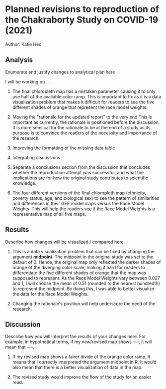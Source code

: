 # Planned revisions to reproduction of the Chakraborty Study on COVID-19 (2021)

Author: Katie Heo

## Analysis

Enumerate and justify changes to analytical plan here

I will be working on ... 

1. The final chloropleth map has a mistaken parameter causing it to only use half of the available color ramp. This is important to fix as it is a data visualization problem that makes it difficult for readers to see the five different shades of orange that represent the race model weights.

2. Moving the "rationale for the updated report" to the very end
This is important as currently, the rationale is positioned before the discussion. It is more sensical for the rationale to be at the end of a study as its purpose is to convince the readers of the necessity and importance of the research.

3. Improving the formatting of the missing data table

4. Integrating discussions

5. Separate a conclusions section from the discussion that concludes whether the reproduction attempt was successful, and what the implications are for how the original study contributes to scientific knowledge.

6. The four different versions of the final chloropleth map (ethnicity, poverty status, age, and biological sex) to see the pattern of similarities and differences in their GEE model maps versus the Race Model Weights. This will help the readers see if the Race Model Weights is a representative map of all five maps. 

 

## Results

Describe how changes will be visualized / compared here

1. This is a data visualization problem that can be fixed by changing the argument **midpoint**. The midpoint in the original study was set to the default of 0. Hence, the original map only reflected the darker shades of orange of the diverging color scale, making it hard for readers to differentiate the five different shades of orange that the map was supposed to represent. As the Race Model Weights vary between 0.027 and 1, I will choose the mean of 0.51 (rounded to the nearest hundredth) to represent the midpoint. By doing this, I was able to better visualize the data for the Race Model Weights.

2. Changing the rationale's position will help underscore the need of the research.


## Discussion

Describe how you will interpret the results of your changes here.
For example, in hypothetical terms, if my new/revised map shows ---, it will mean that ---.

1. If my revised map shows a fairer divide of the orange color ramp, it means that I correctly interpreted the argument midpoint in R. It would also mean that there is a better visualization of data in the map.

2. The revised study would improve the flow of the study for an easier read.

